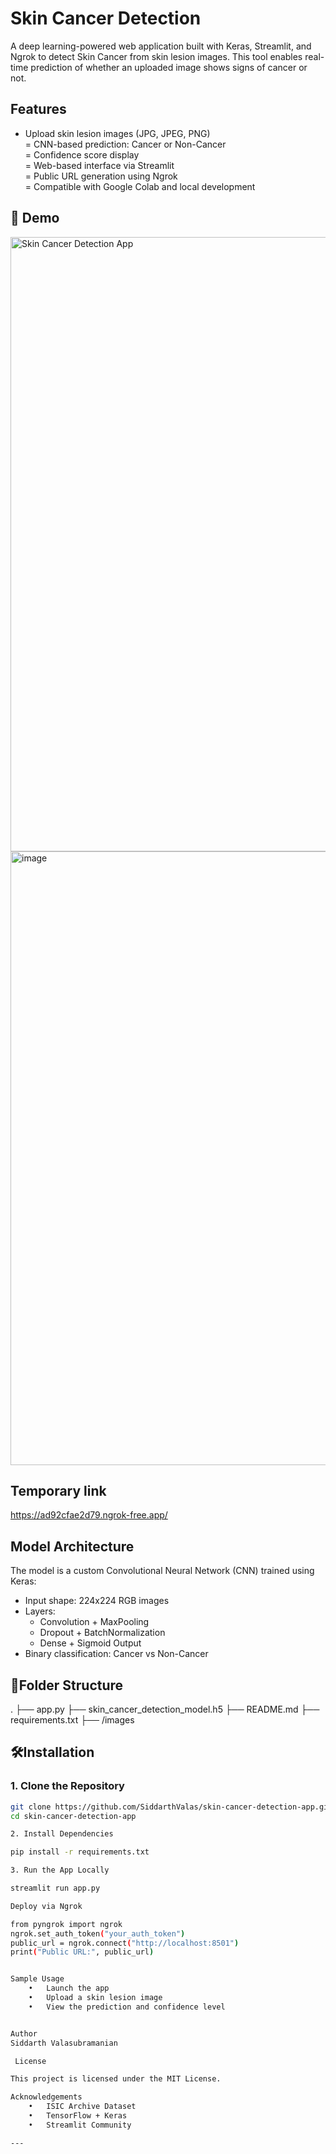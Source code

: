 

# Skin Cancer Detection 

A deep learning-powered web application built with Keras, Streamlit, and Ngrok to detect Skin Cancer from skin lesion images. This tool enables real-time prediction of whether an uploaded image shows signs of cancer or not.

## Features

- Upload skin lesion images (JPG, JPEG, PNG)  
= CNN-based prediction: Cancer or Non-Cancer  
= Confidence score display  
= Web-based interface via Streamlit  
= Public URL generation using Ngrok  
= Compatible with Google Colab and local development

## 📸 Demo

<img width="862" height="983" alt="Skin Cancer Detection App" src="https://github.com/user-attachments/assets/287fb1ef-be6c-4f93-8458-e9d85d319eb1" />  
<img width="663" height="982" alt="image" src="https://github.com/user-attachments/assets/3777a338-ea8b-49b8-a0fd-9090446a283a" />


## Temporary link

https://ad92cfae2d79.ngrok-free.app/



##  Model Architecture

The model is a custom Convolutional Neural Network (CNN) trained using Keras:

- Input shape: 224x224 RGB images  
- Layers:
  - Convolution + MaxPooling
  - Dropout + BatchNormalization
  - Dense + Sigmoid Output
- Binary classification: Cancer vs Non-Cancer

## 📂Folder Structure

.
├── app.py
├── skin_cancer_detection_model.h5
├── README.md
├── requirements.txt
├── /images

## 🛠️Installation

### 1. Clone the Repository

```bash
git clone https://github.com/SiddarthValas/skin-cancer-detection-app.git
cd skin-cancer-detection-app

2. Install Dependencies

pip install -r requirements.txt

3. Run the App Locally

streamlit run app.py

Deploy via Ngrok

from pyngrok import ngrok
ngrok.set_auth_token("your_auth_token")
public_url = ngrok.connect("http://localhost:8501")
print("Public URL:", public_url)


Sample Usage
	•	Launch the app
	•	Upload a skin lesion image
	•	View the prediction and confidence level


Author
Siddarth Valasubramanian

 License

This project is licensed under the MIT License.

Acknowledgements
	•	ISIC Archive Dataset
	•	TensorFlow + Keras
	•	Streamlit Community

---

